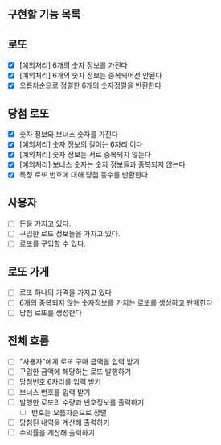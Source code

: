 ## 구현할 기능 목록

## 로또

- [x] [예외처리] 6개의 숫자 정보를 가진다
- [x] [예외처리] 6개의 숫자 정보는 중복되어선 안된다
- [x] 오름차순으로 정렬한 6개의 숫자정렬을 반환한다

## 당첨 로또

- [x] 숫자 정보와 보너스 숫자를 가진다
- [x] [예외처리] 숫자 정보의 길이는 6자리 이다
- [x] [예외처리] 숫자 정보는 서로 중복되지 않는다
- [x] [예외처리] 보너스 숫자는 숫자 정보들과 중복되지 않는다
- [x] 특정 로또 번호에 대해 당첨 등수를 반환한다

## 사용자

- [ ] 돈을 가지고 있다.
- [ ] 구입한 로또 정보들을 가지고 있다.
- [ ] 로또를 구입할 수 있다.

## 로또 가게

- [ ] 로또 하나의 가격을 가지고 있다
- [ ] 6개의 중복되지 않는 숫자정보를 가지는 로또를 생성하고 판매한다
- [ ] 당첨 로또를 생성한다

## 전체 흐름

- [ ] "사용자"에게 로또 구매 금액을 입력 받기
- [ ] 구입한 금액에 해당하는 로또 발행하기
- [ ] 당첨번호 6자리를 입력 받기
- [ ] 보너스 번호를 입력 받기
- [ ] 발행한 로또의 수량과 번호정보를 출력하기
  - [ ] 번호는 오름차순으로 정렬
- [ ] 당첨된 내역을 계산해 출력하기
- [ ] 수익률을 계산해 출력하기
